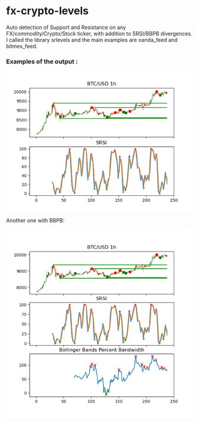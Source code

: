 # fx-crypto-levels 
Auto detection of Support and Resistance on any FX/commodity/Crypto/Stock ticker, with addition to SRSI/BBPB divergences. I called the library srlevels and the main examples are oanda_feed and bitmex_feed.
### Examples of the output :
<p align="center">
<img src="output/Figure_1.png">
</p>
Another one with BBPB:
<p align="center">
<img src="output/Figure_2.png">
<p/>